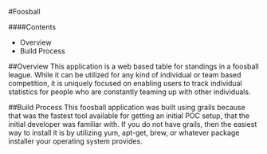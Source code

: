 #Foosball

####Contents
* Overview
* Build Process

##Overview
This application is a web based table for standings in a foosball league. While it can be utilized for any kind of individual or team based competition, it is uniquely focused on enabling users to track individual statistics for people who are constantly teaming up with other individuals.

##Build Process
This foosball application was built using grails because that was the fastest tool available for getting an initial POC setup, that the initial developer was familiar with. If you do not have grails, then the easiest way to install it is by utilizing yum, apt-get, brew, or whatever package installer your operating system provides.